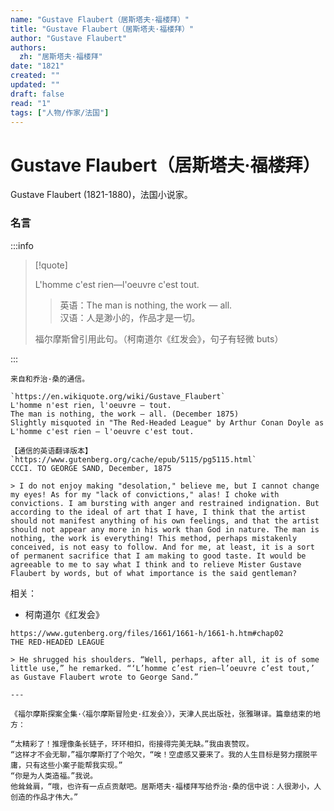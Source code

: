 ```yaml
---
name: "Gustave Flaubert（居斯塔夫·福楼拜）"
title: "Gustave Flaubert（居斯塔夫·福楼拜）"
author: "Gustave Flaubert"
authors:
  zh: "居斯塔夫·福楼拜"
date: "1821"
created: ""
updated: ""
draft: false
read: "1"
tags: ["人物/作家/法国"]
---
```


# Gustave Flaubert（居斯塔夫·福楼拜）

Gustave Flaubert (1821-1880)，法国小说家。

### 名言

:::info

> [!quote]
>
> L'homme c'est rien—l'oeuvre c'est tout.
> 
> > 英语：The man is nothing, the work — all.  
> > 汉语：人是渺小的，作品才是一切。  
>
> 福尔摩斯曾引用此句。（柯南道尔《红发会》，句子有轻微 buts）

:::

```
来自和乔治·桑的通信。

`https://en.wikiquote.org/wiki/Gustave_Flaubert`
L'homme n'est rien, l'oeuvre – tout.
The man is nothing, the work — all. (December 1875)
Slightly misquoted in "The Red-Headed League" by Arthur Conan Doyle as L'homme c'est rien – l'oeuvre c'est tout.

【通信的英语翻译版本】
`https://www.gutenberg.org/cache/epub/5115/pg5115.html`
CCCI. TO GEORGE SAND, December, 1875

> I do not enjoy making "desolation," believe me, but I cannot change my eyes! As for my "lack of convictions," alas! I choke with convictions. I am bursting with anger and restrained indignation. But according to the ideal of art that I have, I think that the artist should not manifest anything of his own feelings, and that the artist should not appear any more in his work than God in nature. The man is nothing, the work is everything! This method, perhaps mistakenly conceived, is not easy to follow. And for me, at least, it is a sort of permanent sacrifice that I am making to good taste. It would be agreeable to me to say what I think and to relieve Mister Gustave Flaubert by words, but of what importance is the said gentleman?
```

相关：
* 柯南道尔《红发会》
```
https://www.gutenberg.org/files/1661/1661-h/1661-h.htm#chap02
THE RED-HEADED LEAGUE

> He shrugged his shoulders. “Well, perhaps, after all, it is of some little use,” he remarked. “‘L’homme c’est rien—l’oeuvre c’est tout,’ as Gustave Flaubert wrote to George Sand.”

---

《福尔摩斯探案全集·〈福尔摩斯冒险史·红发会〉》，天津人民出版社，张雅琳译。篇章结束的地方：

“太精彩了！推理像条长链子，环环相扣，衔接得完美无缺。”我由衷赞叹。
“这样才不会无聊，”福尔摩斯打了个哈欠，“唉！空虚感又要来了。我的人生目标是努力摆脱平庸，只有这些小案子能帮我实现。”
“你是为人类造福。”我说。
他耸耸肩，“哦，也许有一点点贡献吧。居斯塔夫·福楼拜写给乔治·桑的信中说：人很渺小，人创造的作品才伟大。”
```

